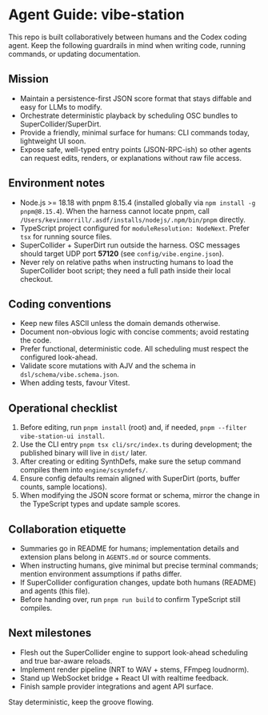 # Agent Guide: vibe-station

This repo is built collaboratively between humans and the Codex coding agent. Keep the following guardrails in mind when writing code, running commands, or updating documentation.

## Mission

- Maintain a persistence-first JSON score format that stays diffable and easy for LLMs to modify.
- Orchestrate deterministic playback by scheduling OSC bundles to SuperCollider/SuperDirt.
- Provide a friendly, minimal surface for humans: CLI commands today, lightweight UI soon.
- Expose safe, well-typed entry points (JSON-RPC-ish) so other agents can request edits, renders, or explanations without raw file access.

## Environment notes

- Node.js >= 18.18 with pnpm 8.15.4 (installed globally via `npm install -g pnpm@8.15.4`). When the harness cannot locate pnpm, call `/Users/kevinmorrill/.asdf/installs/nodejs/.npm/bin/pnpm` directly.
- TypeScript project configured for `moduleResolution: NodeNext`. Prefer `tsx` for running source files.
- SuperCollider + SuperDirt run outside the harness. OSC messages should target UDP port **57120** (see `config/vibe.engine.json`).
- Never rely on relative paths when instructing humans to load the SuperCollider boot script; they need a full path inside their local checkout.

## Coding conventions

- Keep new files ASCII unless the domain demands otherwise.
- Document non-obvious logic with concise comments; avoid restating the code.
- Prefer functional, deterministic code. All scheduling must respect the configured look-ahead.
- Validate score mutations with AJV and the schema in `dsl/schema/vibe.schema.json`.
- When adding tests, favour Vitest.

## Operational checklist

1. Before editing, run `pnpm install` (root) and, if needed, `pnpm --filter vibe-station-ui install`.
2. Use the CLI entry `pnpm tsx cli/src/index.ts` during development; the published binary will live in `dist/` later.
3. After creating or editing SynthDefs, make sure the setup command compiles them into `engine/scsyndefs/`.
4. Ensure config defaults remain aligned with SuperDirt (ports, buffer counts, sample locations).
5. When modifying the JSON score format or schema, mirror the change in the TypeScript types and update sample scores.

## Collaboration etiquette

- Summaries go in README for humans; implementation details and extension plans belong in `AGENTS.md` or source comments.
- When instructing humans, give minimal but precise terminal commands; mention environment assumptions if paths differ.
- If SuperCollider configuration changes, update both humans (README) and agents (this file).
- Before handing over, run `pnpm run build` to confirm TypeScript still compiles.

## Next milestones

- Flesh out the SuperCollider engine to support look-ahead scheduling and true bar-aware reloads.
- Implement render pipeline (NRT to WAV + stems, FFmpeg loudnorm).
- Stand up WebSocket bridge + React UI with realtime feedback.
- Finish sample provider integrations and agent API surface.

Stay deterministic, keep the groove flowing.
